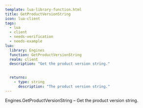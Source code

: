 ```yaml
---
template: lua-library-function.html
title: GetProductVersionString
icon: lua-client
tags:
  - lua
  - client
  - needs-verification
  - needs-example
lua:
  library: Engines
  function: GetProductVersionString
  realm: client
  description: "Get the product version string."
  
  
  returns:
    - type: string
      description: "The product version string."
---
```


<div class="lua__search__keywords">
Engines.GetProductVersionString &#x2013; Get the product version string.
</div>
